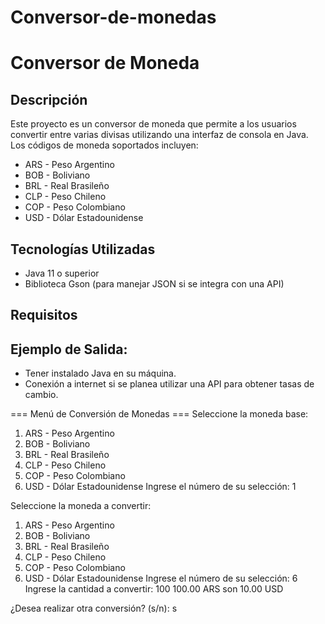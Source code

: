 # Conversor-de-monedas

# Conversor de Moneda

## Descripción

Este proyecto es un conversor de moneda que permite a los usuarios convertir entre varias divisas utilizando una interfaz de consola en Java. Los códigos de moneda soportados incluyen:

- ARS - Peso Argentino
- BOB - Boliviano
- BRL - Real Brasileño
- CLP - Peso Chileno
- COP - Peso Colombiano
- USD - Dólar Estadounidense

## Tecnologías Utilizadas

- Java 11 o superior
- Biblioteca Gson (para manejar JSON si se integra con una API)

## Requisitos

## Ejemplo de Salida:

- Tener instalado Java en su máquina.
- Conexión a internet si se planea utilizar una API para obtener tasas de cambio.

=== Menú de Conversión de Monedas ===
Seleccione la moneda base:
1. ARS - Peso Argentino
2. BOB - Boliviano
3. BRL - Real Brasileño
4. CLP - Peso Chileno
5. COP - Peso Colombiano
6. USD - Dólar Estadounidense
Ingrese el número de su selección: 1

Seleccione la moneda a convertir:
1. ARS - Peso Argentino
2. BOB - Boliviano
3. BRL - Real Brasileño
4. CLP - Peso Chileno
5. COP - Peso Colombiano
6. USD - Dólar Estadounidense
Ingrese el número de su selección: 6
Ingrese la cantidad a convertir: 100
100.00 ARS son 10.00 USD

¿Desea realizar otra conversión? (s/n): s

